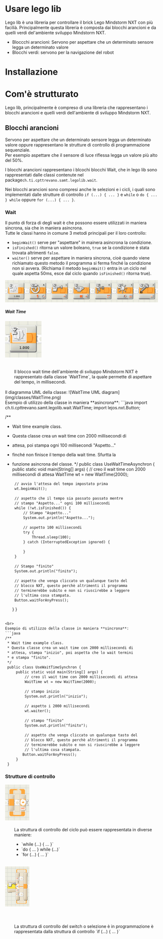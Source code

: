 <style>
.clearfix::after {
  content: "";
  clear: both;
  display: table;
}
</style>

# **Usare lego lib**
Lego lib &egrave; una libreria per controllare il brick Lego Mindstorm NXT con pi&ugrave;
facili&agrave;. Principalmente questa libreria &egrave; composta dai blocchi arancioni e da quelli
verdi del'ambiente sviluppo Mindstorm NXT.

- Bloccchi arancioni: Servono per aspettare che un determinato sensore legga un determinato valore
- Blocchi verdi: servono per la navigazione del robot

# Installazione

# Com&apos;&egrave; strutturato

Lego lib, principalmente è compreso di una libreria che rappresentano i blocchi arancioni e quelli
verdi dell'ambiente di sviluppo Mindstorm NXT.

## Blocchi arancioni
Servono per aspettare che un determinato sensore legga un determinato valore oppure rappresentano le
strutture di controllo di programmazione sequenziale.  
Per esempio aspettare che il sensore di luce riflessa legga un valore più alto del 50%.

I blocchi arancioni rappresentano i blcochi blocchi Wait, che in lego lib sono rappresentati dalle
 classi contenute nel package`ch.ti.cpttrevano.samt.legolib.wait`.

Nei blocchi arancioni sono compresi anche le selezioni e i cicli, i quali sono implementati dalle
strutture di controllo `if (...) { ... }` e `while` o `do { ... } while` oppure `for (...) { ... }`.

### Wait

Il punto di forza di degli wait è che possono essere utilizzati in maniera sincrona, sia che in
maniera asincrona.  
Tutte le classi hanno in comune 3 metodi principali per il loro controllo:

- `beginWait()` serve per "aspettare" in mainera asincrona la condizione.
- `isFinished()` ritorna un valore boleano, `true` se la condizione è stata trovata altrimenti
    `false`.
- `waiter()` serve per aspettare in maniera sincrona, cio&egrave; quando viene richiamato questo
metodo il programma si ferma finch&eacute; la condizione non si avvera. (Richiama il metodo
    `beginWait()` entra in un ciclo nel quale aspetta 50ms, esce dal ciclo quando `isFinished()`
    ritorna true).

![NXT Blocks](img/nxt-blocks/nxt-blocks.png)

##### Wait Time

<div class="clearfix">
    <div style="float:left">
        <img width="120" src="img/nxt-blocks/wait-time.png">
    </div>
    <div style="float:left;; padding: 35px 0 0 30px; max-width:600px">
        Il blocco wait time dell'ambiente di sviluppo Mindstorm NXT è rappresentato dalla
        classe&nbsp;`WaitTime`, la quale permette di aspettare del tempo, in millisecondi.
    </div>
</div>

<br>
Il diagramma UML della classe:
![WaitTime UML diagram](img/classes/WaitTime.png)

<br>
Esempio di utilizzo della classe in maniera **asincrona**:
```java
import ch.ti.cpttrevano.samt.legolib.wait.WaitTime;
import lejos.nxt.Button;

/**
 * Wait time example class.
 * Questa classe crea un wait time con 2000 millisecondi di
 * attesa, poi stampa ogni 100 millisecondi "Aspetto..."
 * finché non finisce il tempo della wait time. Sfurtta la
 * funzione asincrona del classe.
 */
public class UseWaitTimeAsynchron {
    public static void main(String[] args) {
        // creo il wait time con 2000 millisecondi di attesa
        WaitTime wt = new WaitTime(2000);

        // avvio l'attesa del tempo impostato prima
        wt.beginWait();

        // aspetto che il tempo sia passato passato mentre
        // stampo "Aspetto..." ogni 100 millisecondi
        while (!wt.isFinished()) {
            // Stampo "Aspetto..."
            System.out.println("Aspetto...");

            // aspetto 100 millisecondi
            try {
                Thread.sleep(100);
            } catch (InterruptedException ignored) {

            }
        }

        // Stampo "finito"
        System.out.println("finito");

        // aspetto che venga cliccato un qualunque tasto del
        // blocco NXT, questo perchè altrimenti il programma
        // terminerebbe subito e non si riuscirebbe a leggere
        // l'ultima cosa stampata.
		Button.waitForAnyPress();

    }
}
```

<br>
Esempio di utilizzo della classe in maniera **sincrona**:
```java
/**
 * Wait time example class.
 * Questa classe crea un wait time con 2000 millisecondi di
 * attesa, stampa "inizio", poi aspetta che lo wait termini
 * e stampa "finito".
 */
 public class UseWaitTimeSynchron {
     public static void main(String[] args) {
         // creo il wait time con 2000 millisecondi di attesa
         WaitTime wt = new WaitTime(2000);

         // stampo inizio
         System.out.println("inizio");

         // aspetto i 2000 millisecondi
         wt.waiter();

         // stampo "finito"
         System.out.println("finito");

         // aspetto che venga cliccato un qualunque tasto del
         // blocco NXT, questo perchè altrimenti il programma
         // terminerebbe subito e non si riuscirebbe a leggere
         // l'ultima cosa stampata.
 		Button.waitForAnyPress();
     }
 }
```

### Strutture di controllo
<div class="clearfix">
    <div style="float:left">
        <img width="80" src="img/nxt-blocks/while.png">
    </div>
    <div style="float:left;; padding: 5px 0 0 30px">
        <p>
            La struttura di controllo del ciclo pu&ograve; essere rappresentata in diverse maniere:
        </p>
        <ul>
            <li>`while (...) { ... }`</li>
            <li>`do { ... } while (...)`</li>
            <li>`for (...) { ... }`</li>
        </ul>
    </div>
</div>

<br>

<div class="clearfix">
    <div style="float:left">
        <img width="80" src="img/nxt-blocks/if.png">
    </div>
    <div style="float:left; padding: 40px 0 0 30px; max-width:600px">
        <p>
            La struttura di controllo del switch o selezione &egrave; in programmazione
            &egrave; rappresentata dalla struttura di controllo `if (...) { ... }`
        </p>
    </div>
</div>
